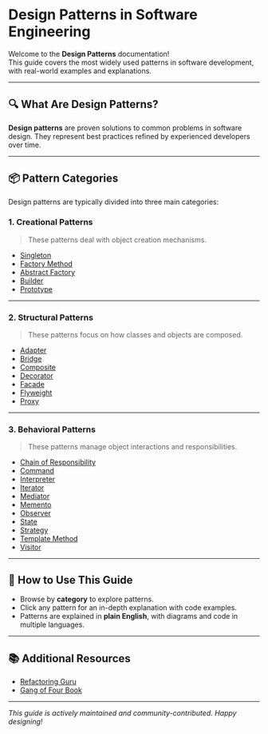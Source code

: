 # Design Patterns in Software Engineering

Welcome to the **Design Patterns** documentation!  
This guide covers the most widely used patterns in software development, with real-world examples and explanations.

---

## 🔍 What Are Design Patterns?

**Design patterns** are proven solutions to common problems in software design. They represent best practices refined by experienced developers over time.

---

## 📦 Pattern Categories

Design patterns are typically divided into three main categories:

### 1. Creational Patterns
> These patterns deal with object creation mechanisms.

- [Singleton](creational/singleton.md)
- [Factory Method](creational/factory-method.md)
- [Abstract Factory](creational/abstract-factory.md)
- [Builder](creational/builder.md)
- [Prototype](creational/prototype.md)

---

### 2. Structural Patterns
> These patterns focus on how classes and objects are composed.

- [Adapter](structural/adapter.md)
- [Bridge](structural/bridge.md)
- [Composite](structural/composite.md)
- [Decorator](structural/decorator.md)
- [Facade](structural/facade.md)
- [Flyweight](structural/flyweight.md)
- [Proxy](structural/proxy.md)

---

### 3. Behavioral Patterns
> These patterns manage object interactions and responsibilities.

- [Chain of Responsibility](behavioral/chain-of-responsibility.md)
- [Command](behavioral/command.md)
- [Interpreter](behavioral/interpreter.md)
- [Iterator](behavioral/iterator.md)
- [Mediator](behavioral/mediator.md)
- [Memento](behavioral/memento.md)
- [Observer](behavioral/observer.md)
- [State](behavioral/state.md)
- [Strategy](behavioral/strategy.md)
- [Template Method](behavioral/template-method.md)
- [Visitor](behavioral/visitor.md)

---

## 🚀 How to Use This Guide

- Browse by **category** to explore patterns.
- Click any pattern for an in-depth explanation with code examples.
- Patterns are explained in **plain English**, with diagrams and code in multiple languages.

---

## 📚 Additional Resources

- [Refactoring Guru](https://refactoring.guru/design-patterns)
- [Gang of Four Book](https://www.goodreads.com/book/show/85009.Design_Patterns)

---

_This guide is actively maintained and community-contributed. Happy designing!_
